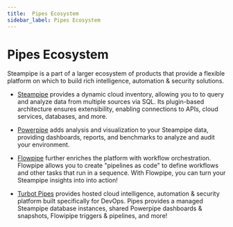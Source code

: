 ```yaml
---
title:  Pipes Ecosystem
sidebar_label: Pipes Ecosystem
---
```


# Pipes Ecosystem

Steampipe is a part of a larger ecosystem of products that provide a flexible platform on which to build rich intelligence, automation & security solutions. 

- [Steampipe](https://steampipe.io/) provides a dynamic cloud inventory, allowing you to to query and analyze data from multiple sources via SQL.  Its plugin-based architecture ensures extensibility, enabling connections to APIs, cloud services, databases, and more.  

- [Powerpipe](/docs/pipes-ecosystem/powerpipe) adds analysis and visualization to your Steampipe data, providing dashboards, reports, and benchmarks to analyze and audit your environment.

- [Flowpipe](/docs/pipes-ecosystem/flowpipe) further enriches the platform with workflow orchestration.  Flowpipe allows you to create "pipelines as code" to define workflows and other tasks that run in a sequence.  With Flowpipe, you can turn your Steampipe insights into into action!

- [Turbot Pipes](/docs/pipes-ecosystem/pipes) provides hosted cloud intelligence, automation & security platform built specifically for DevOps. Pipes provides a managed Steampipe database instances, shared Powerpipe dashboards & snapshots, Flowipipe triggers & pipelines, and more!